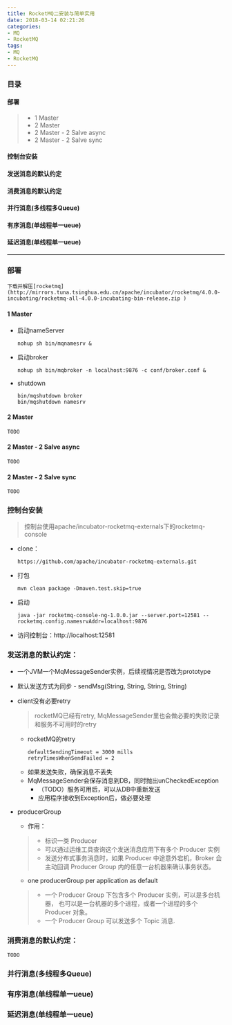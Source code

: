 ```yaml
---
title: RocketMQ二安装与简单实用
date: 2018-03-14 02:21:26
categories: 
- MQ
- RocketMQ
tags:
- MQ
- RocketMQ
---
```


### 目录
#### 部署
 >* 1 Master
 >* 2 Master
 >* 2 Master - 2 Salve async
 >* 2 Master - 2 Salve sync            
#### 控制台安装
#### 发送消息的默认约定
#### 消费消息的默认约定
#### 并行消息(多线程多Queue)
#### 有序消息(单线程单一ueue)
#### 延迟消息(单线程单一ueue)
<!--more-->
----
### 部署
    下载并解压[rocketmq](http://mirrors.tuna.tsinghua.edu.cn/apache/incubator/rocketmq/4.0.0-incubating/rocketmq-all-4.0.0-incubating-bin-release.zip )
#### 1 Master
* 启动nameServer
    ```
    nohup sh bin/mqnamesrv &
    ```
* 启动broker
    ```
    nohup sh bin/mqbroker -n localhost:9876 -c conf/broker.conf &
    ```
* shutdown
    ```
    bin/mqshutdown broker
    bin/mqshutdown namesrv
    ```
#### 2 Master
    TODO
    
#### 2 Master - 2 Salve async
    TODO
    
#### 2 Master - 2 Salve sync

    TODO
### 控制台安装
>控制台使用apache/incubator-rocketmq-externals下的rocketmq-console
* clone：
    ```
    https://github.com/apache/incubator-rocketmq-externals.git
    ```
* 打包
    ```
    mvn clean package -Dmaven.test.skip=true
    ```
* 启动
    ```
    java -jar rocketmq-console-ng-1.0.0.jar --server.port=12581 --rocketmq.config.namesrvAddr=localhost:9876
    ```
* 访问控制台：http://localhost:12581

### 发送消息的默认约定：
* 一个JVM一个MqMessageSender实例，后续视情况是否改为prototype
* 默认发送方式为同步 - sendMsg(String, String, String, String)
* client没有必要retry
    > rocketMQ已经有retry, MqMessageSender里也会做必要的失败记录和服务不可用时的retry
    * rocketMQ的retry
        ```
        defaultSendingTimeout = 3000 mills
        retryTimesWhenSendFailed = 2
        ```
    * 如果发送失败，确保消息不丢失
    * MqMessageSender会保存消息到DB，同时抛出unCheckedException
        * （TODO）服务可用后，可以从DB中重新发送
        * 应用程序接收到Exception后，做必要处理
* producerGroup
    * 作用：
    >* 标识一类 Producer
    >* 可以通过运维工具查询这个发送消息应用下有多个 Producer 实例
    >* 发送分布式事务消息时，如果 Producer 中途意外宕机，Broker 会主动回调 Producer Group 内的任意一台机器来确认事务状态。
    
    * one producerGroup per application as default
    >* 一个 Producer Group 下包含多个 Producer 实例，可以是多台机器， 也可以是一台机器的多个进程，或者一个进程的多个 Producer 对象。
    >* 一个 Producer Group 可以发送多个 Topic 消息.

### 消费消息的默认约定：
    TODO
### 并行消息(多线程多Queue)

### 有序消息(单线程单一ueue)

### 延迟消息(单线程单一ueue)